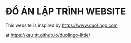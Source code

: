 # ĐỒ ÁN LẬP TRÌNH WEBSITE

This website is inspired by https://www.duolingo.com

at https://kauittt.github.io/duolingo-little/
